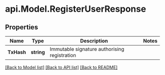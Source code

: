 # api.Model.RegisterUserResponse

## Properties

Name | Type | Description | Notes
------------ | ------------- | ------------- | -------------
**TxHash** | **string** | Immutable signature authorising registration | 

[[Back to Model list]](../README.md#documentation-for-models) [[Back to API list]](../README.md#documentation-for-api-endpoints) [[Back to README]](../README.md)

